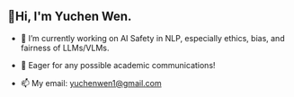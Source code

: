 ## 👋Hi, I'm Yuchen Wen.

<!--
**wen112358/wen112358** is a ✨ _special_ ✨ repository because its `README.md` (this file) appears on your GitHub profile.

Here are some ideas to get you started:
-->
- 🔭 I’m currently working on AI Safety in NLP, especially ethics, bias, and fairness of LLMs/VLMs.
<!--
- 🌱 I’m currently learning ...
- 👯 I’m looking to collaborate on ...
- 🤔 I’m looking for help with ...
-->
- 💬 Eager for any possible academic communications!

- 📫 My email: yuchenwen1@gmail.com
<!--
- 😄 Pronouns: ...
- ⚡ Fun fact: ...
-->
<!--
![](http://github-profile-summary-cards.vercel.app/api/cards/profile-details?username=yuchenwen1&theme=default)
![](http://github-profile-summary-cards.vercel.app/api/cards/stats?username=yuchenwen1&theme=default)
![](http://github-profile-summary-cards.vercel.app/api/cards/productive-time?username=yuchenwen1&theme=default&utcOffset=8)
-->
<!--
![](http://github-profile-summary-cards.vercel.app/api/cards/repos-per-language?username=yuchenwen1&theme=default)
![](http://github-profile-summary-cards.vercel.app/api/cards/most-commit-language?username=yuchenwen1&theme=default)
-->
